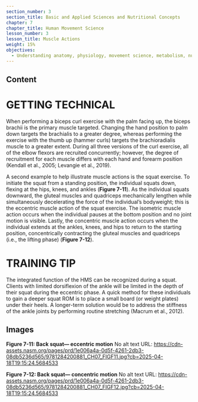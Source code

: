 ```yaml
---
section_number: 3
section_title: Basic and Applied Sciences and Nutritional Concepts
chapter: 7
chapter_title: Human Movement Science
lesson_number: 3
lesson_title: Muscle Actions
weight: 15%
objectives:
  - Understanding anatomy, physiology, movement science, metabolism, nutrition, and supplementation.
---
```


## Content
# GETTING TECHNICAL

When performing a biceps curl exercise with the palm facing up, the biceps brachii is the primary muscle targeted. Changing the hand position to palm down targets the brachialis to a greater degree, whereas performing the exercise with the thumb up (hammer curls) targets the brachioradialis muscle to a greater extent. During all three versions of the curl exercise, all of the elbow flexors are recruited concurrently; however, the degree of recruitment for each muscle differs with each hand and forearm position (Kendall et al., 2005; Levangie et al., 2019).

A second example to help illustrate muscle actions is the squat exercise. To initiate the squat from a standing position, the individual squats down, flexing at the hips, knees, and ankles (**Figure 7-11**). As the individual squats downward, the gluteal muscles and quadriceps mechanically lengthen while simultaneously decelerating the force of the individual’s bodyweight; this is the eccentric muscle action of the squat exercise. The isometric muscle action occurs when the individual pauses at the bottom position and no joint motion is visible. Lastly, the concentric muscle action occurs when the individual extends at the ankles, knees, and hips to return to the starting position, concentrically contracting the gluteal muscles and quadriceps (i.e., the lifting phase) (**Figure 7-12**).

# TRAINING TIP

The integrated function of the HMS can be recognized during a squat. Clients with limited dorsiflexion of the ankle will be limited in the depth of their squat during the eccentric phase. A quick method for these individuals to gain a deeper squat ROM is to place a small board (or weight plates) under their heels. A longer-term solution would be to address the stiffness of the ankle joints by performing routine stretching (Macrum et al., 2012).

## Images

**Figure 7-11: Back squat— eccentric motion**
No alt text
URL: https://cdn-assets.nasm.org/pages/prd/1e006a4a-0d5f-4261-2db3-08db5236d565/9781284200881_CH07_FIGF11.jpg?cb=2025-04-18T19:15:24.5684533

**Figure 7-12: Back squat— concentric motion**
No alt text
URL: https://cdn-assets.nasm.org/pages/prd/1e006a4a-0d5f-4261-2db3-08db5236d565/9781284200881_CH07_FIGF12.jpg?cb=2025-04-18T19:15:24.5684533
